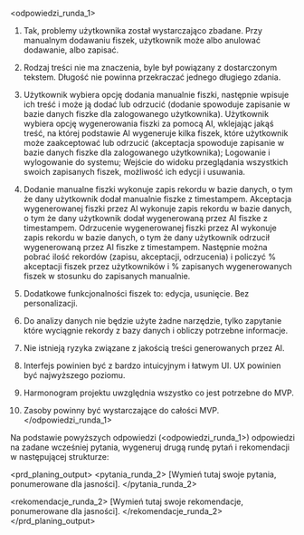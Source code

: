 <odpowiedzi_runda_1>
1. Tak, problemy użytkownika został wystarczająco zbadane. Przy manualnym dodawaniu fiszek, użytkownik może albo anulować dodawanie, albo zapisać.

2. Rodzaj treści nie ma znaczenia, byle był powiązany z dostarczonym tekstem. Długość nie powinna przekraczać jednego długiego zdania.

3. Użytkownik wybiera opcję dodania manualnie fiszki, następnie wpisuje ich treść i może ją dodać lub odrzucić (dodanie spowoduje zapisanie w bazie danych fiszke dla zalogowanego użytkownika). Użytkownik wybiera opcję wygenerowania fiszki za pomocą AI, wklejając jakąś treść, na której podstawie AI wygeneruje kilka fiszek, które użytkownik może zaakceptować lub odrzucić (akceptacja spowoduje zapisanie w bazie danych fiszke dla zalogowanego użytkownika); Logowanie i wylogowanie do systemu; Wejście do widoku przeglądania wszystkich swoich zapisanych fiszek, możliwość ich edycji i usuwania.

4. Dodanie manualne fiszki wykonuje zapis rekordu w bazie danych, o tym że dany użytkownik dodał manualnie fiszke z timestampem. Akceptacja wygenerowanej fiszki przez AI wykonuje zapis rekordu w bazie danych, o tym że dany użytkownik dodał wygenerowaną przez AI fiszke z timestampem. Odrzucenie wygenerowanej fiszki przez AI wykonuje zapis rekordu w bazie danych, o tym że dany użytkownik odrzucił wygenerowaną przez AI fiszke z timestampem. Następnie można pobrać ilość rekordów (zapisu, akceptacji, odrzucenia) i policzyć % akceptacji fiszek przez użytkowników i % zapisanych wygenerowanych fiszek w stosunku do zapisanych manualnie.

5. Dodatkowe funkcjonalności fiszek to: edycja, usunięcie. Bez personalizacji.

6. Do analizy danych nie będzie użyte żadne narzędzie, tylko zapytanie które wyciągnie rekordy z bazy danych i obliczy potrzebne informacje.

7. Nie istnieją ryzyka związane z jakością treści generowanych przez AI.

8. Interfejs powinien być z bardzo intuicyjnym i łatwym UI. UX powinien być najwyższego poziomu.

9. Harmonogram projektu uwzględnia wszystko co jest potrzebne do MVP.

10. Zasoby powinny być wystarczające do całości MVP.
</odpowiedzi_runda_1>

Na podstawie powyższych odpowiedzi (<odpowiedzi_runda_1>) odpowiedzi na zadane wcześniej pytania, wygeneruj drugą rundę pytań i rekomendacji w następującej strukturze:



<prd_planing_output>
<pytania_runda_2>
[Wymień tutaj swoje pytania, ponumerowane dla jasności].
</pytania_runda_2>

<rekomendacje_runda_2>
[Wymień tutaj swoje rekomendacje, ponumerowane dla jasności].
</rekomendacje_runda_2>
</prd_planing_output>
